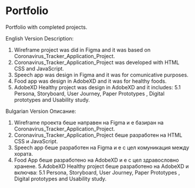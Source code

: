# Portfolio
Portfolio with completed projects.

English Version
Description:
1. Wireframe project was did in Figma and it was based on Coronavirus_Tracker_Application_Project. 
2. Coronavirus_Tracker_Application_Project was developed with HTML CSS and JavaScript.
3. Speech app was design in Figma and it was for comunicative purposes.
4. Food app was design in AdobeXD and it was for healthy foods.
5. AdobeXD Healthy project was design in AdobeXD and it includes:
 5.1 Persona, Storyboard, User Journey, Paper Prototypes , Digital prototypes and Usability study. 
  
 Bulgarian Version
 Описание:
 1. Wireframe проекта беше направен на Figma и е базиран на Coronavirus_Tracker_Application_Project.
 2. Coronavirus_Tracker_Application_Project беше разработен на HTML CSS и JavaScript.
 3. Speech app беше разработен на Figma и е с цел комуникация между хората.
 4. Food App беше разработено на AdobeXD и е с цел здравословно хранене.
 5.AdobeXD Healthy project беше разработено на AdobeXD и включва:
 5.1 Persona, Storyboard, User Journey, Paper Prototypes , Digital prototypes and Usability study.
   

